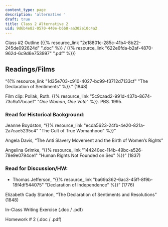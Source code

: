 ```yaml
---
content_type: page
description: 'alternative '
draft: true
title: Class 2 Alternative 2
uid: 9d6b4e82-0570-440e-b6b8-aa302e10c4a2
---
```

Class #2 Outline ({{% resource_link "2e18801c-285c-41b4-8b22-245de092624d" ".doc" %}} / {{% resource_link "622e6fda-b2af-4870-962d-6c9d6e753997" ".pdf" %}})

## Readings/Films

“{{% resource_link "1d35e703-c910-4027-bc99-f3712d7133cf" "The Declaration of Sentiments" %}}.” (1848)

Film clip: Pollak, Ruth. {{% resource_link "5c9caad2-991d-437b-8674-73c9a17bcaef" "*One Woman, One Vote*" %}}*.* PBS. 1995.

### **Read for Historical Background:**

Jeanne Boydston, “{{% resource_link "ecda5623-24fb-4e20-821a-2a7cae5235c4" "The Cult of True Womanhood" %}}”

Angela Davis, “The Anti Slavery Movement and the Birth of Women’s Rights”

Angelina Grimke, “{{% resource_link "144240ec-114b-49bc-a526-78e9e0794ce1" "Human Rights Not Founded on Sex" %}}” (1837)

### **Read for Discussion/HW:**

- Thomas Jefferson, “{{% resource_link "ba69a362-6ac3-45ff-8f9b-18f4df544075" "Declaration of Independence" %}}” (1776)

Elizabeth Cady Stanton, “The Declaration of Sentiments and Resolutions” (1848)

In-Class Writing Exercise (.doc / .pdf)

Homework # 2 (.doc / .pdf)